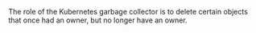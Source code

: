 The role of the Kubernetes garbage collector is to delete certain objects that once had an owner, but no longer have an owner.